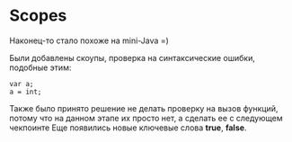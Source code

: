 # Scopes
Наконец-то стало похоже на mini-Java =)

Были добавлены скоупы, проверка на синтаксические ошибки, подобные этим:
```
var a;
a = int;
```
Также было принято решение не делать проверку на вызов функций, потому что на данном этапе их просто нет, а сделать 
ее с следующем чекпоинте
Еще появились новые ключевые слова **true**, **false**.